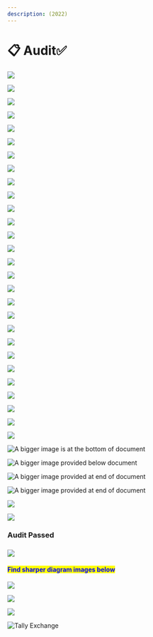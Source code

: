 ```yaml
---
description: (2022)
---
```


# 📋 Audit✅



![](<.gitbook/assets/image (28).png>)

![](<.gitbook/assets/image (30).png>)

![](<.gitbook/assets/image (20).png>)

![](<.gitbook/assets/image (6).png>)

![](<.gitbook/assets/image (2).png>)

![](<.gitbook/assets/image (15).png>)

![](<.gitbook/assets/image (13).png>)

![](<.gitbook/assets/image (32).png>)

![](.gitbook/assets/image.png)

![](<.gitbook/assets/image (38).png>)

![](<.gitbook/assets/image (33).png>)

![](<.gitbook/assets/image (1).png>)

![](<.gitbook/assets/image (18) (1).png>)

![](<.gitbook/assets/image (5).png>)

![](<.gitbook/assets/image (10).png>)



![](<.gitbook/assets/image (27).png>)

![](<.gitbook/assets/image (9).png>)

![](<.gitbook/assets/image (31).png>)

![](<.gitbook/assets/image (4).png>)

![](<.gitbook/assets/image (22) (1).png>)

![](<.gitbook/assets/image (12).png>)

![](<.gitbook/assets/image (25).png>)

![](<.gitbook/assets/image (29).png>)

![](<.gitbook/assets/image (24).png>)

![](<.gitbook/assets/image (35) (1).png>)

![](<.gitbook/assets/image (11).png>)

![](<.gitbook/assets/image (8).png>)

![](<.gitbook/assets/image (14).png>)

![A bigger image is at the bottom of document](<.gitbook/assets/image (34) (1).png>)

![A bigger image provided below document](<.gitbook/assets/image (21).png>)

![A bigger image provided at end of document](<.gitbook/assets/image (19).png>)

![A bigger image provided at end of document](<.gitbook/assets/image (23).png>)

![](<.gitbook/assets/image (17).png>)

![](<.gitbook/assets/image (37).png>)

### &#x20;                                                             Audit Passed

### &#x20;                                                 ![](<.gitbook/assets/CalvinFlyingGIF (2).gif>)&#x20;

#### <mark style="color:blue;">Find sharper diagram images below</mark>

![](<.gitbook/assets/image (16).png>)

![](<.gitbook/assets/image (36) (1).png>)

![](<.gitbook/assets/image (7).png>)

![Tally Exchange ](<.gitbook/assets/image (26).png>)
